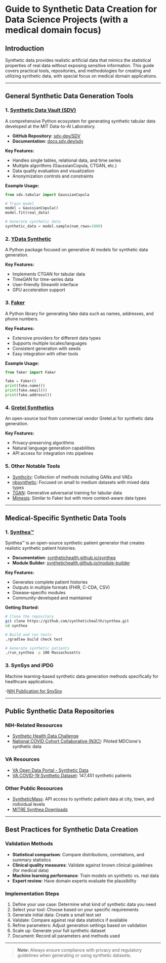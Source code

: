 # Guide to Synthetic Data Creation for Data Science Projects (with a medical domain focus)

## Introduction

Synthetic data provides realistic artificial data that mimics the statistical properties of real data without exposing sensitive information. This guide covers practical tools, repositories, and methodologies for creating and utilizing synthetic data, with special focus on medical domain applications.

---

## General Synthetic Data Generation Tools

### 1. [Synthetic Data Vault (SDV)](https://sdv.dev/)

A comprehensive Python ecosystem for generating synthetic tabular data developed at the MIT Data-to-AI Laboratory.

- **GitHub Repository**: [sdv-dev/SDV](https://github.com/sdv-dev/SDV)
- **Documentation**: [docs.sdv.dev/sdv](https://docs.sdv.dev/sdv)

**Key Features:**
- Handles single tables, relational data, and time series
- Multiple algorithms (GaussianCopula, CTGAN, etc.)
- Data quality evaluation and visualization
- Anonymization controls and constraints

**Example Usage:**
```python
from sdv.tabular import GaussianCopula

# Train model
model = GaussianCopula()
model.fit(real_data)

# Generate synthetic data
synthetic_data = model.sample(num_rows=1000)
```

### 2. [YData Synthetic](https://github.com/ydataai/ydata-synthetic)

A Python package focused on generative AI models for synthetic data generation.

**Key Features:**
- Implements CTGAN for tabular data
- TimeGAN for time-series data
- User-friendly Streamlit interface
- GPU acceleration support

### 3. [Faker](https://github.com/joke2k/faker)

A Python library for generating fake data such as names, addresses, and phone numbers.

**Key Features:**
- Extensive providers for different data types
- Supports multiple locales/languages
- Consistent generation with seeds
- Easy integration with other tools

**Example Usage:**
```python
from faker import Faker

fake = Faker()
print(fake.name())
print(fake.email())
print(fake.address())
```

### 4. [Gretel Synthetics](https://github.com/gretelai/gretel-synthetics)

An open-source tool from commercial vendor Gretel.ai for synthetic data generation.

**Key Features:**
- Privacy-preserving algorithms
- Natural language generation capabilities
- API access for integration into pipelines

### 5. Other Notable Tools

- [Synthcity](https://github.com/vanderschaarlab/synthcity): Collection of methods including GANs and VAEs
- [nbsynthetic](https://github.com/nubank/nbsynthetic): Focused on small to medium datasets with mixed data types
- [TGAN](https://github.com/DAI-Lab/TGAN): Generative adversarial training for tabular data
- [Mimesis](https://github.com/lk-geimfari/mimesis): Similar to Faker but with more context-aware data types

---

## Medical-Specific Synthetic Data Tools

### 1. [Synthea™](https://github.com/synthetichealth/synthea)

Synthea™ is an open-source synthetic patient generator that creates realistic synthetic patient histories.

- **Documentation**: [synthetichealth.github.io/synthea](https://synthetichealth.github.io/synthea/)
- **Module Builder**: [synthetichealth.github.io/module-builder](https://synthetichealth.github.io/module-builder/)

**Key Features:**
- Generates complete patient histories
- Outputs in multiple formats (FHIR, C-CDA, CSV)
- Disease-specific modules
- Community-developed and maintained

**Getting Started:**
```bash
# Clone the repository
git clone https://github.com/synthetichealth/synthea.git
cd synthea

# Build and run tests
./gradlew build check test

# Generate synthetic patients
./run_synthea -p 100 Massachusetts
```



### 3. SynSys and iPDG

Machine learning-based synthetic data generation methods specifically for healthcare applications.

-[NIH Publication for SnySny](https://pubmed.ncbi.nlm.nih.gov/30857130/)

---

## Public Synthetic Data Repositories

### NIH-Related Resources

- [Synthetic Health Data Challenge](https://www.healthit.gov/topic/scientific-initiatives/pcor/synthetic-health-data-generation-accelerate-patient-centered-outcomes)
- [National COVID Cohort Collaborative (N3C)](https://covid.cd2h.org/enclave): Piloted MDClone's synthetic data

### VA Resources

- [VA Open Data Portal - Synthetic Data](https://www.data.va.gov/stories/s/How-to-Access-Synthetic-Data-in-the-VA/rssm-v4rt/)
- [VA COVID-19 Synthetic Dataset](https://www.data.va.gov/dataset/Synthetic-Cohort-for-VHA-Innovation-Ecosystem-and-/f6q6-hh5x/data): 147,451 synthetic patients

### Other Public Resources

- [SyntheticMass](https://synthea.mitre.org/): API access to synthetic patient data at city, town, and individual levels
- [MITRE Synthea Downloads](https://synthea.mitre.org/downloads)

---

## Best Practices for Synthetic Data Creation

### Validation Methods

- **Statistical comparison**: Compare distributions, correlations, and summary statistics
- **Clinical quality measures**: Validate against known clinical guidelines (for medical data)
- **Machine learning performance**: Train models on synthetic vs. real data
- **Expert review**: Have domain experts evaluate the plausibility

### Implementation Steps

1. Define your use case: Determine what kind of synthetic data you need
2. Select your tool: Choose based on your specific requirements
3. Generate initial data: Create a small test set
4. Validate: Compare against real data statistics if available
5. Refine parameters: Adjust generation settings based on validation
6. Scale up: Generate your full synthetic dataset
7. Document: Record all parameters and methods used


---

> **Note:** Always ensure compliance with privacy and regulatory guidelines when generating or using synthetic datasets.
